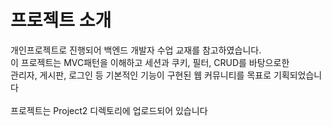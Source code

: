 # 프로젝트 소개

개인프로젝트로 진행되어 백엔드 개발자 수업 교재를 참고하였습니다.<br>
이 프로젝트는 MVC패턴을 이해하고 세션과 쿠키, 필터, CRUD를 바탕으로한<br>
관리자, 게시판, 로그인 등 기본적인 기능이 구현된 웹 커뮤니티를 목표로 기획되었습니다<br>
<br>
프로젝트는 Project2 디렉토리에 업로드되어 있습니다
